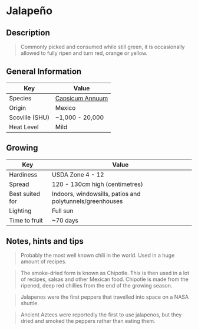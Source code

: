 # Jalapeño

## Description

> Commonly picked and consumed while still green, it is occasionally allowed to fully ripen and turn red, orange or yellow.

## General Information

Key | Value
--- | ---
Species | [Capsicum Annuum](.)
Origin | Mexico
Scoville (SHU) | ~1,000 - 20,000
Heat Level | Mild

## Growing

Key | Value
--- | -----
Hardiness | USDA Zone 4 - 12
Spread | 120 - 130cm high (centimetres)
Best suited for | Indoors, windowsills, patios and polytunnels/greenhouses
Lighting | Full sun
Time to fruit | ~70 days

## Notes, hints and tips

> Probably the most well known chili in the world. Used in a huge amount of recipes.

> The smoke-dried form is known as Chipotle. This is then used in a lot of recipes, salsas and other Mexican food. Chipotle is made from the ripened, deep red chillies from the end of the growing season.

> Jalapenos were the first peppers that travelled into space on a NASA shuttle.

> Ancient Aztecs were reportedly the first to use jalapenos, but they dried and smoked the peppers rather than eating them.
